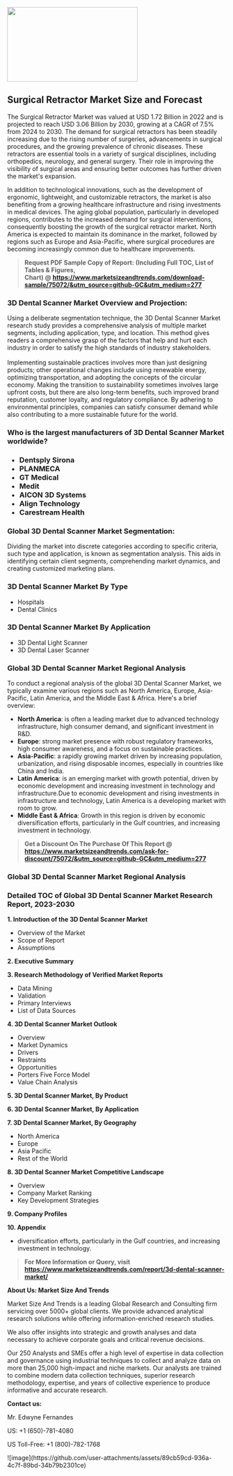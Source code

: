 <p><img class="alignnone size-medium wp-image-20088" src="https://ffe5etoiles.com/wp-content/uploads/2024/12/MST1-300x171.png" alt="" width="300" height="171" /></p><h2>Surgical Retractor Market Size and Forecast</h2><p>The Surgical Retractor Market was valued at USD 1.72 Billion in 2022 and is projected to reach USD 3.06 Billion by 2030, growing at a CAGR of 7.5% from 2024 to 2030. The demand for surgical retractors has been steadily increasing due to the rising number of surgeries, advancements in surgical procedures, and the growing prevalence of chronic diseases. These retractors are essential tools in a variety of surgical disciplines, including orthopedics, neurology, and general surgery. Their role in improving the visibility of surgical areas and ensuring better outcomes has further driven the market's expansion.</p><p>In addition to technological innovations, such as the development of ergonomic, lightweight, and customizable retractors, the market is also benefiting from a growing healthcare infrastructure and rising investments in medical devices. The aging global population, particularly in developed regions, contributes to the increased demand for surgical interventions, consequently boosting the growth of the surgical retractor market. North America is expected to maintain its dominance in the market, followed by regions such as Europe and Asia-Pacific, where surgical procedures are becoming increasingly common due to healthcare improvements.</p></p><blockquote id="" class=""><strong>Request PDF Sample Copy of Report: (Including Full TOC, List of Tables &amp; Figures, Chart)&nbsp;@&nbsp;<strong><a href="https://www.marketsizeandtrends.com/download-sample/75072/&utm_source=github-GC&utm_medium=277" target="_blank">https://www.marketsizeandtrends.com/download-sample/75072/&utm_source=github-GC&utm_medium=277</a></strong></strong></blockquote><h3 id="" class="">3D Dental Scanner Market&nbsp;Overview and Projection:</h3><p id="" class="">Using a deliberate segmentation technique, the 3D Dental Scanner Market research study provides a comprehensive analysis of multiple market segments, including application, type, and location. This method gives readers a comprehensive grasp of the factors that help and hurt each industry in order to satisfy the high standards of industry stakeholders. <br /> <br />Implementing sustainable practices involves more than just designing products; other operational changes include using renewable energy, optimizing transportation, and adopting the concepts of the circular economy. Making the transition to sustainability sometimes involves large upfront costs, but there are also long-term benefits, such improved brand reputation, customer loyalty, and regulatory compliance. By adhering to environmental principles, companies can satisfy consumer demand while also contributing to a more sustainable future for the world.</p><h3 id="" class="">Who is the largest manufacturers of&nbsp;3D Dental Scanner Market worldwide?</h3><h3 class=""><p><ul><li>Dentsply Sirona </li><li> PLANMECA </li><li> GT Medical </li><li> Medit </li><li> AICON 3D Systems </li><li> Align Technology </li><li> Carestream Health</li></ul></p></h3><h3 id="" class="">Global&nbsp;3D Dental Scanner Market Segmentation:</h3><p id="" class="">Dividing the market into discrete categories according to specific criteria, such type and application, is known as segmentation analysis. This aids in identifying certain client segments, comprehending market dynamics, and creating customized marketing plans.</p><h3 id="" class="">3D Dental Scanner Market&nbsp;By Type</h3><p><p><ul><li>Hospitals </li><li> Dental Clinics</p></li></ul></p></p><h3 id="" class="">3D Dental Scanner Market&nbsp;By Application</h3><p class=""><p><ul><li>3D Dental Light Scanner </li><li> 3D Dental Laser Scanner</li></ul></p></p><h3 id="" class="">Global 3D Dental Scanner Market Regional Analysis</h3><p id="" class="">To conduct a regional analysis of the global 3D Dental Scanner Market, we typically examine various regions such as North America, Europe, Asia-Pacific, Latin America, and the Middle East &amp; Africa. Here's a brief overview:</p><ul><li><strong>North America</strong>: is often a leading market due to advanced technology infrastructure, high consumer demand, and significant investment in R&amp;D.</li><li><strong>Europe</strong>: strong market presence with robust regulatory frameworks, high consumer awareness, and a focus on sustainable practices.</li><li><strong>Asia-Pacific</strong>: a rapidly growing market driven by increasing population, urbanization, and rising disposable incomes, especially in countries like China and India.</li><li><strong>Latin America</strong>: is an emerging market with growth potential, driven by economic development and increasing investment in technology and infrastructure.Due to economic development and rising investments in infrastructure and technology, Latin America is a developing market with room to grow.</li><li><strong>Middle East &amp; Africa</strong>: Growth in this region is driven by economic diversification efforts, particularly in the Gulf countries, and increasing investment in technology.</li></ul><blockquote id="" class=""><strong>Get a Discount On The Purchase Of This Report @ <strong><a href="https://www.marketsizeandtrends.com/ask-for-discount/75072/&utm_source=github-GC&utm_medium=277" target="_blank">https://www.marketsizeandtrends.com/ask-for-discount/75072/&utm_source=github-GC&utm_medium=277</a></strong></strong></blockquote><h3 id="" class="">Global 3D Dental Scanner Market Regional Analysis</h3><h3 id="" class="">Detailed TOC of Global 3D Dental Scanner Market Research Report, 2023-2030</h3><p id="" class=""><strong>1. Introduction of the 3D Dental Scanner Market</strong></p><ul><li>Overview of the Market</li><li>Scope of Report</li><li>Assumptions</li></ul><p id="" class=""><strong>2. Executive Summary</strong></p><p id="" class=""><strong>3. Research Methodology of Verified Market Reports</strong></p><ul><li>Data Mining</li><li>Validation</li><li>Primary Interviews</li><li>List of Data Sources</li></ul><p id="" class=""><strong>4. 3D Dental Scanner Market Outlook</strong></p><ul><li>Overview</li><li>Market Dynamics</li><li>Drivers</li><li>Restraints</li><li>Opportunities</li><li>Porters Five Force Model</li><li>Value Chain Analysis</li></ul><p id="" class=""><strong>5. 3D Dental Scanner Market, By Product</strong></p><p id="" class=""><strong>6. 3D Dental Scanner Market, By Application</strong></p><p id="" class=""><strong>7. 3D Dental Scanner Market, By Geography</strong></p><ul><li>North America</li><li>Europe</li><li>Asia Pacific</li><li>Rest of the World</li></ul><p id="" class=""><strong>8. 3D Dental Scanner Market Competitive Landscape</strong></p><ul><li>Overview</li><li>Company Market Ranking</li><li>Key Development Strategies</li></ul><p id="" class=""><strong>9. Company Profiles</strong></p><p id="" class=""><strong>10. Appendix</strong></p><ul><li>diversification efforts, particularly in the Gulf countries, and increasing investment in technology.</li></ul><blockquote id="" class=""><strong>For More Information or Query, visit <strong><strong><a href="https://www.marketsizeandtrends.com/report/3d-dental-scanner-market/" target="_blank">https://www.marketsizeandtrends.com/report/3d-dental-scanner-market/</a></strong></strong></strong></blockquote><p id="" class=""><strong>About Us: Market Size And Trends</strong></p><p id="" class="">Market Size And Trends is a leading Global Research and Consulting firm servicing over 5000+ global clients. We provide advanced analytical research solutions while offering information-enriched research studies.</p><p id="" class="">We also offer insights into strategic and growth analyses and data necessary to achieve corporate goals and critical revenue decisions.</p><p id="" class="">Our 250 Analysts and SMEs offer a high level of expertise in data collection and governance using industrial techniques to collect and analyze data on more than 25,000 high-impact and niche markets. Our analysts are trained to combine modern data collection techniques, superior research methodology, expertise, and years of collective experience to produce informative and accurate research.</p><p id="" class=""><strong>Contact us:</strong></p><p id="" class="">Mr. Edwyne Fernandes</p><p id="" class="">US: +1 (650)-781-4080</p><p id="" class="">US Toll-Free: +1 (800)-782-1768</p>
![image](https://github.com/user-attachments/assets/89cb59cd-936a-4c7f-89bd-34b79b2301ce)
